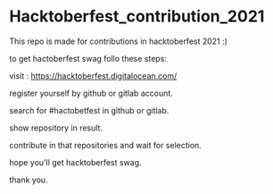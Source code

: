 # Hacktoberfest_contribution_2021
This repo is made for contributions in hacktoberfest 2021 :) 


to get hactoberfest swag follo these steps:

visit : https://hacktoberfest.digitalocean.com/

register yourself by github or gitlab account.

search for #hactobetfest in github or gitlab.

show repository in result.

contribute in that repositories and wait for selection.

hope you'll get hacktoberfest swag.

thank you.
